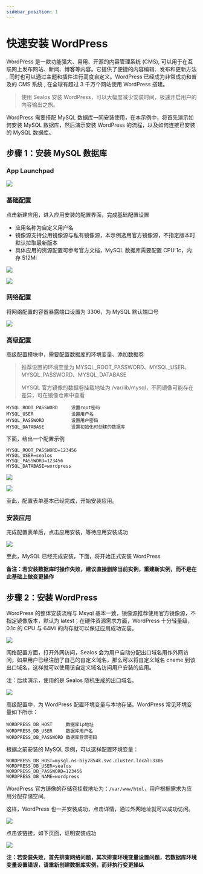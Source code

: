 ```yaml
---
sidebar_position: 1
---
```


# 快速安装 WordPress

WordPress 是一款功能强大、易用、开源的内容管理系统 (CMS), 可以用于在互联网上发布网站、新闻、博客等内容。它提供了便捷的内容编辑、发布和更新方法 , 同时也可以通过主题和插件进行高度自定义。WordPress 已经成为非常成功和普及的 CMS 系统 , 在全球有超过 3 千万个网站使用 WordPress 搭建。

> 使用 Sealos 安装 WordPress，可以大幅度减少安装时间，极速开启用户的内容输出之旅。

WordPress 需要搭配 MySQL 数据库一同安装使用，在本示例中，将首先演示如何安装 MySQL 数据库，然后演示安装 WordPress 的流程，以及如何连接已安装的 MySQL 数据库。

## 步骤 1：安装 MySQL 数据库

### App Launchpad

![](./images/image-20230531215519853.png)

### 基础配置

点击新建应用，进入应用安装的配置界面，完成基础配置设置

- 应用名称为自定义用户名
- 镜像源支持公用镜像源与私有镜像源，本示例选用官方镜像源，不指定版本时默认拉取最新版本
- 具体应用的资源配置可参考官方文档，MySQL 数据库需要配置 CPU 1c，内存 512Mi

![](./images/image-20230531215650908.png)

![](./images/image-20230531215812925.png)

### 网络配置

将网络配置的容器暴露端口设置为 3306，为 MySQL 默认端口号

![](./images/image-20230531220157623.png)

### 高级配置

高级配置模块中，需要配置数据库的环境变量、添加数据卷

> 推荐设置的环境变量为 MYSQL_ROOT_PASSWORD、MYSQL_USER、MYSQL_PASSWORD、MYSQL_DATABASE
>
> MYSQL 官方镜像的数据卷挂载地址为 /var/lib/mysql，不同镜像可能存在差异，可在镜像仓库中查看

```Plain
MYSQL_ROOT_PASSWORD     设置root密码
MYSQL_USER              设置用户名
MYSQL_PASSWORD          设置用户密码
MYSQL_DATABASE          设置初始化时创建的数据库
```

下面，给出一个配置示例

```Plain
MYSQL_ROOT_PASSWORD=123456    
MYSQL_USER=sealos
MYSQL_PASSWORD=123456
MYSQL_DATABASE=wordpress
```

![](./images/image-20230531220308544.png)

![](./images/image-20230531220549563.png)

至此，配置表单基本已经完成，开始安装应用。

### 安装应用

完成配置表单后，点击应用安装，等待应用安装成功

![](./images/image-20230531220713237.png)

至此，MySQL 已经完成安装，下面，将开始正式安装 WordPress

**备注：若安装数据库时操作失败，建议直接删除当前实例，重建新实例，而不是在此基础上做变更操作**

## 步骤 2：安装 WordPress

WordPress 的整体安装流程与 Msyql 基本一致，镜像源推荐使用官方镜像源，不指定镜像版本，默认为 latest；在硬件资源需求方面，WordPress 十分轻量级，0.1c 的 CPU 与 64Mi 的内存就可以保证应用成功安装。

![](./images/image-20230531220826831.png)

网络配置方面，打开外网访问，Sealos 会为用户自动分配出口域名用作外网访问，如果用户已经注册了自己的自定义域名，那么可以将自定义域名 cname 到该出口域名，这样就可以使用该自定义域名访问用户安装的应用。

注：后续演示，使用的是 Sealos 随机生成的出口域名。

![](./images/image-20230531220939116.png)

高级配置中，为 WordPress 配置环境变量与本地存储。WordPress 常见环境变量如下所示：

```Plain
WORDPRESS_DB_HOST     数据库ip地址
WORDPRESS_DB_USER     数据库用户名
WORDPRESS_DB_PASSWORD 数据库登录密码
```

根据之前安装的 MySQL 示例，可以这样配置环境变量：

```Plain
WORDPRESS_DB_HOST=mysql.ns-biy7854k.svc.cluster.local:3306
WORDPRESS_DB_USER=sealos
WORDPRESS_DB_PASSWORD=123456
WORDPRESS_DB_NAME=wordpress
```

WordPress 官方镜像的存储卷挂载地址为：`/var/www/html`，用户根据需求为应用分配存储空间。

这样，WordPress 也一并安装成功，点击详情，通过外网地址就可以成功访问。

![](./images/image-20230531221323316.png)

点击该链接，如下页面，证明安装成功

![](./images/image-20230531230836044.png)

**注：若安装失败，首先排查网络问题，其次排查环境变量设置问题，若数据库环境变量设置错误，请重新创建数据库实例，而非执行变更操纵**
